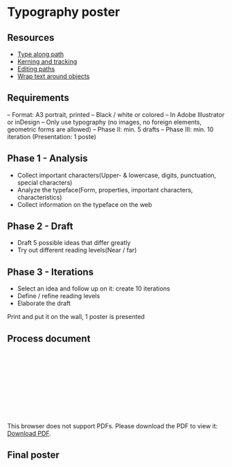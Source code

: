 # Typography poster

## Resources

- [Type along path](https://helpx.adobe.com/indesign/using/creating-type-path.html)
- [Kerning and tracking](https://helpx.adobe.com/indesign/using/kerning-tracking.html)
- [Editing paths](https://helpx.adobe.com/indesign/using/editing-paths.html)
- [Wrap text around objects](https://helpx.adobe.com/indesign/using/text-wrap.html)

## Requirements

– Format: A3 portrait, printed
– Black / white or colored
– In Adobe Illustrator or inDesign
– Only use typography (no images, no foreign elements, geometric forms are allowed)
– Phase II: min. 5 drafts
– Phase III: min. 10 iteration (Presentation: 1 poste)

## Phase 1 - Analysis

- Collect important characters(Upper- & lowercase, digits, punctuation, special characters)
- Analyze the typeface(Form, properties, important characters, characteristics)
- Collect information on the typeface on the web

## Phase 2 - Draft

- Draft 5 possible ideas that differ greatly
- Try out different reading levels(Near / far)

## Phase 3 - Iterations

- Select an idea and follow up on it: create 10 iterations
- Define / refine reading levels
- Elaborate the draft

Print and put it on the wall, 1 poster is presented

## Process document

<object data="https://1drv.ms/b/s!AhXU9c-vzziSm8wNZr0utuZ9Xurrkw?e=dlSA3T" type="application/pdf" width="700px" height="700px">
    <embed src="https://1drv.ms/b/s!AhXU9c-vzziSm8wNZr0utuZ9Xurrkw?e=dlSA3T">
        <p>This browser does not support PDFs. Please download the PDF to view it: <a href="https://1drv.ms/b/s!AhXU9c-vzziSm8wNZr0utuZ9Xurrkw?e=dlSA3T">Download PDF</a>.</p>
    </embed>
</object>



## Final poster